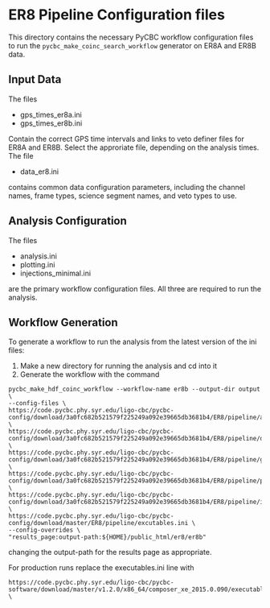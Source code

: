 # ER8 Pipeline Configuration files #

This directory contains the necessary PyCBC workflow configuration files to
run the ``pycbc_make_coinc_search_workflow`` generator on ER8A and ER8B data.

## Input Data ##

The files

 * gps_times_er8a.ini
 * gps_times_er8b.ini

Contain the correct GPS time intervals and links to veto definer files for
ER8A and ER8B. Select the approriate file, depending on the analysis times. The file

 * data_er8.ini

contains common data configuration parameters, including the channel names,
frame types, science segment names, and veto types to use.

## Analysis Configuration ##

The files

 * analysis.ini
 * plotting.ini
 * injections_minimal.ini

are the primary workflow configuration files. All three are required to run
the analysis.

## Workflow Generation ##

To generate a workflow to run the analysis from the latest version of the ini files:

 1. Make a new directory for running the analysis and cd into it
 2. Generate the workflow with the command
```
pycbc_make_hdf_coinc_workflow --workflow-name er8b --output-dir output \
--config-files \
https://code.pycbc.phy.syr.edu/ligo-cbc/pycbc-config/download/3a0fc682b521579f225249a092e39665db3681b4/ER8/pipeline/analysis.ini \
https://code.pycbc.phy.syr.edu/ligo-cbc/pycbc-config/download/3a0fc682b521579f225249a092e39665db3681b4/ER8/pipeline/data_er8.ini \
https://code.pycbc.phy.syr.edu/ligo-cbc/pycbc-config/download/3a0fc682b521579f225249a092e39665db3681b4/ER8/pipeline/gps_times_er8b.ini \
https://code.pycbc.phy.syr.edu/ligo-cbc/pycbc-config/download/3a0fc682b521579f225249a092e39665db3681b4/ER8/pipeline/plotting.ini \
https://code.pycbc.phy.syr.edu/ligo-cbc/pycbc-config/download/3a0fc682b521579f225249a092e39665db3681b4/ER8/pipeline/injections_minimal.ini \
https://code.pycbc.phy.syr.edu/ligo-cbc/pycbc-config/download/master/ER8/pipeline/excutables.ini \
--config-overrides \
"results_page:output-path:${HOME}/public_html/er8/er8b"
```
changing the output-path for the results page as appropriate.

For production runs replace the executables.ini line with

```
https://code.pycbc.phy.syr.edu/ligo-cbc/pycbc-software/download/master/v1.2.0/x86_64/composer_xe_2015.0.090/executables.ini \
```
